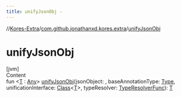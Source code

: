 ```yaml
---
title: unifyJsonObj -
---
```

//[Kores-Extra](../../index.md)/[com.github.jonathanxd.kores.extra](index.md)/[unifyJsonObj](unify-json-obj.md)



# unifyJsonObj  
[jvm]  
Content  
fun <[T](unify-json-obj.md) : [Any](https://kotlinlang.org/api/latest/jvm/stdlib/kotlin/-any/index.html)> [unifyJsonObj](unify-json-obj.md)(jsonObject: , baseAnnotationType: [Type](https://docs.oracle.com/javase/8/docs/api/java/lang/reflect/Type.html), unificationInterface: [Class](https://docs.oracle.com/javase/8/docs/api/java/lang/Class.html)<[T](unify-json-obj.md)>, typeResolver: [TypeResolverFunc](index.md#%5Bcom.github.jonathanxd.kores.extra%2FTypeResolverFunc%2F%2F%2FPointingToDeclaration%2F%5D%2FClasslikes%2F-819739492)): [T](unify-json-obj.md)  



